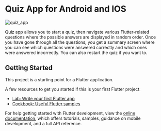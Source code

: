 # Quiz App for Android and IOS

![quiz_app](https://github.com/otabekinha/flutter_quiz_app/assets/131828690/9bb80d69-2a6c-46f9-80dd-3c054e52d60a)

Quiz app allows you to start a quiz, then navigate various Flutter-related questions where the possible answers are displayed in random order. Once you have gone through all the questions, you get a summary screen where you can see which questions were answered correctly and which ones were answered incorrectly. You can also restart the quiz if you want to.

## Getting Started

This project is a starting point for a Flutter application.

A few resources to get you started if this is your first Flutter project:

- [Lab: Write your first Flutter app](https://docs.flutter.dev/get-started/codelab)
- [Cookbook: Useful Flutter samples](https://docs.flutter.dev/cookbook)

For help getting started with Flutter development, view the
[online documentation](https://docs.flutter.dev/), which offers tutorials,
samples, guidance on mobile development, and a full API reference.

